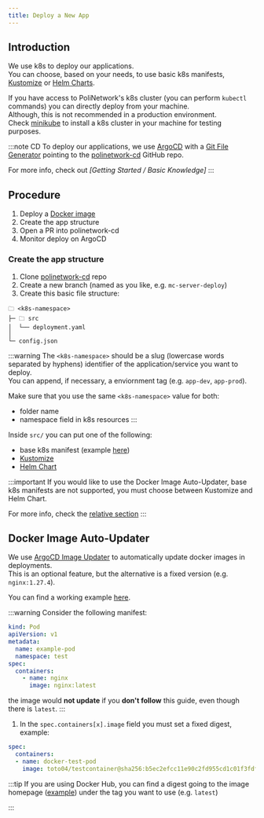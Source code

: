 ```yaml
---
title: Deploy a New App
---
```


## Introduction

We use k8s to deploy our applications.  
You can choose, based on your needs, to use basic k8s manifests, [Kustomize](https://kustomize.io/) or [Helm Charts](https://helm.sh/docs/topics/charts/).

If you have access to PoliNetwork's k8s cluster (you can perform `kubectl` commands) you can directly deploy from your machine.  
Although, this is not recommended in a production environment.  
Check [minikube](https://minikube.sigs.k8s.io/docs/start/?arch=%2Flinux%2Fx86-64%2Fstable%2Fbinary+download) to install a k8s cluster in your machine for testing purposes.

:::note CD
To deploy our applications, we use [ArgoCD](https://argo-cd.readthedocs.io/en/stable/) 
with a [Git File Generator](https://argo-cd.readthedocs.io/en/stable/operator-manual/applicationset/Generators-Git/#git-generator-files) 
pointing to the [polinetwork-cd](https://github.com/PoliNetworkOrg/polinetwork-cd/) GitHub repo.

For more info, check out *[Getting Started / Basic Knowledge]*
:::

## Procedure

1. Deploy a [Docker image](https://docs.docker.com/get-started/docker-concepts/the-basics/what-is-an-image/)
2. Create the app structure
3. Open a PR into polinetwork-cd
4. Monitor deploy on ArgoCD

### Create the app structure
1. Clone [polinetwork-cd](https://github.com/PoliNetworkOrg/polinetwork-cd) repo
2. Create a new branch (named as you like, e.g. `mc-server-deploy`)
3. Create this basic file structure:
```
🗀 <k8s-namespace>
├─ 🗀 src
│  └── deployment.yaml
│ 
└─ config.json
```

:::warning
The `<k8s-namespace>` should be a slug (lowercase words separated by hyphens) identifier of the application/service you want to deploy.  
You can append, if necessary, a enviornment tag (e.g. `app-dev`, `app-prod`).  

Make sure that you use the same `<k8s-namespace>` value for both:
- folder name
- namespace field in k8s resources
:::
 
Inside `src/` you can put one of the following:
- base k8s manifest (example [here](https://raw.githubusercontent.com/kubernetes/website/main/content/en/examples/controllers/nginx-deployment.yaml))
- [Kustomize](https://kubectl.docs.kubernetes.io/guides/introduction/kustomize/)
- [Helm Chart](https://helm.sh/docs/topics/charts/)

:::important
If you would like to use the Docker Image Auto-Updater, base k8s manifests are not supported, you must choose between Kustomize and Helm Chart.

For more info, check the [relative section](#docker-image-auto-updater)
:::

## Docker Image Auto-Updater
We use [ArgoCD Image Updater](https://argocd-image-updater.readthedocs.io/en/stable/) to 
automatically update docker images in deployments.  
This is an optional feature, but the alternative is a fixed version (e.g. `nginx:1.27.4`).  

You can find a working example [here](https://github.com/PoliNetworkOrg/polinetwork-cd/tree/main/tests/docker-test).

:::warning
Consider the following manifest:
```yaml
kind: Pod
apiVersion: v1
metadata:
  name: example-pod
  namespace: test
spec:
  containers:
    - name: nginx
      image: nginx:latest
```
the image would **not update** if you **don't follow** this guide, even though there is `latest`.
:::

1. In the `spec.containers[x].image` field you must set a fixed digest, example:
```yaml
spec:
  containers:
  - name: docker-test-pod
    image: toto04/testcontainer@sha256:b5ec2efcc11e90c2fd955cd1c01f3fdf7c2f18c77c213360addcd37be7e8f2f3
```

:::tip
If you are using Docker Hub, you can find a digest going to the image homepage ([example](https://hub.docker.com/r/toto04/testcontainer/tags))
under the tag you want to use (e.g. `latest`)

:::
